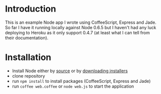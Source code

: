 # Introduction

This is an example Node app I wrote using CoffeeScript, Express and Jade. So far I have it running locally against Node 0.6.5 but I haven't had any luck deploying to Heroku as it only support 0.4.7 (at least what I can tell from their documentation).

# Installation

- Install Node either by [source](http://increaseyourgeek.wordpress.com/2010/08/18/install-node-js-without-using-sudo/) or by [downloading installers](http://nodejs.org/#download)
- clone repository
- run ```npm install``` to install packages (CoffeeScript, Express and Jade)
- run ```coffee web.coffee``` or ```node web.js``` to start the application
